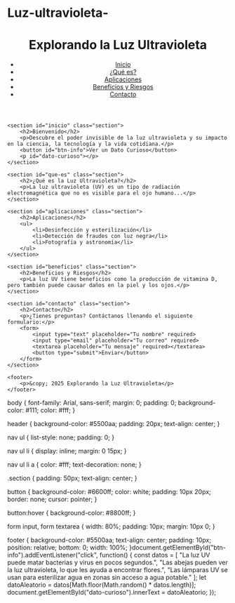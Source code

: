 # Luz-ultravioleta-
<!DOCTYPE html>
<html lang="es">
<head>
    <meta charset="UTF-8">
    <meta name="viewport" content="width=device-width, initial-scale=1.0">
    <title>Explorando la Luz Ultravioleta</title>
    <link rel="stylesheet" href="style.css">
    <script defer src="script.js"></script>
</head>
<body>
    <header>
        <h1>Explorando la Luz Ultravioleta</h1>
        <nav>
            <ul>
                <li><a href="#inicio">Inicio</a></li>
                <li><a href="#que-es">¿Qué es?</a></li>
                <li><a href="#aplicaciones">Aplicaciones</a></li>
                <li><a href="#beneficios">Beneficios y Riesgos</a></li>
                <li><a href="#contacto">Contacto</a></li>
            </ul>
        </nav>
    </header>

    <section id="inicio" class="section">
        <h2>Bienvenido</h2>
        <p>Descubre el poder invisible de la luz ultravioleta y su impacto en la ciencia, la tecnología y la vida cotidiana.</p>
        <button id="btn-info">Ver un Dato Curioso</button>
        <p id="dato-curioso"></p>
    </section>

    <section id="que-es" class="section">
        <h2>¿Qué es la Luz Ultravioleta?</h2>
        <p>La luz ultravioleta (UV) es un tipo de radiación electromagnética que no es visible para el ojo humano...</p>
    </section>

    <section id="aplicaciones" class="section">
        <h2>Aplicaciones</h2>
        <ul>
            <li>Desinfección y esterilización</li>
            <li>Detección de fraudes con luz negra</li>
            <li>Fotografía y astronomía</li>
        </ul>
    </section>

    <section id="beneficios" class="section">
        <h2>Beneficios y Riesgos</h2>
        <p>La luz UV tiene beneficios como la producción de vitamina D, pero también puede causar daños en la piel y los ojos.</p>
    </section>

    <section id="contacto" class="section">
        <h2>Contacto</h2>
        <p>¿Tienes preguntas? Contáctanos llenando el siguiente formulario:</p>
        <form>
            <input type="text" placeholder="Tu nombre" required>
            <input type="email" placeholder="Tu correo" required>
            <textarea placeholder="Tu mensaje" required></textarea>
            <button type="submit">Enviar</button>
        </form>
    </section>

    <footer>
        <p>&copy; 2025 Explorando la Luz Ultravioleta</p>
    </footer>
</body>
</html>body {
    font-family: Arial, sans-serif;
    margin: 0;
    padding: 0;
    background-color: #111;
    color: #fff;
}

header {
    background-color: #5500aa;
    padding: 20px;
    text-align: center;
}

nav ul {
    list-style: none;
    padding: 0;
}

nav ul li {
    display: inline;
    margin: 0 15px;
}

nav ul li a {
    color: #fff;
    text-decoration: none;
}

.section {
    padding: 50px;
    text-align: center;
}

button {
    background-color: #6600ff;
    color: white;
    padding: 10px 20px;
    border: none;
    cursor: pointer;
}

button:hover {
    background-color: #8800ff;
}

form input, form textarea {
    width: 80%;
    padding: 10px;
    margin: 10px 0;
}

footer {
    background-color: #5500aa;
    text-align: center;
    padding: 10px;
    position: relative;
    bottom: 0;
    width: 100%;
}document.getElementById("btn-info").addEventListener("click", function() {
    const datos = [
        "La luz UV puede matar bacterias y virus en pocos segundos.",
        "Las abejas pueden ver la luz ultravioleta, lo que les ayuda a encontrar flores.",
        "Las lámparas UV se usan para esterilizar agua en zonas sin acceso a agua potable."
    ];
    let datoAleatorio = datos[Math.floor(Math.random() * datos.length)];
    document.getElementById("dato-curioso").innerText = datoAleatorio;
});

